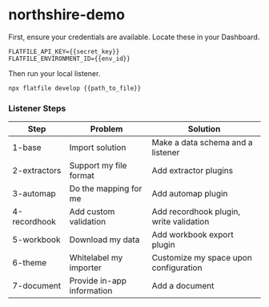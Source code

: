 # northshire-demo

First, ensure your credentials are available. Locate these in your Dashboard.

```
FLATFILE_API_KEY={{secret_key}}
FLATFILE_ENVIRONMENT_ID={{env_id}}
```


Then run your local listener.

```
npx flatfile develop {{path_to_file}}
```

### Listener Steps

| Step    | Problem    | Solution    |
|-------------|-------------|-------------|
| 1-base | Import solution | Make a data schema and a listener |
| 2-extractors | Support my file format | Add extractor plugins |
| 3-automap | Do the mapping for me | Add automap plugin |
| 4-recordhook | Add custom validation | Add recordhook plugin, write validation |
| 5-workbook | Download my data | Add workbook export plugin |
| 6-theme | Whitelabel my importer | Customize my space upon configuration |
| 7-document | Provide in-app information | Add a document |

